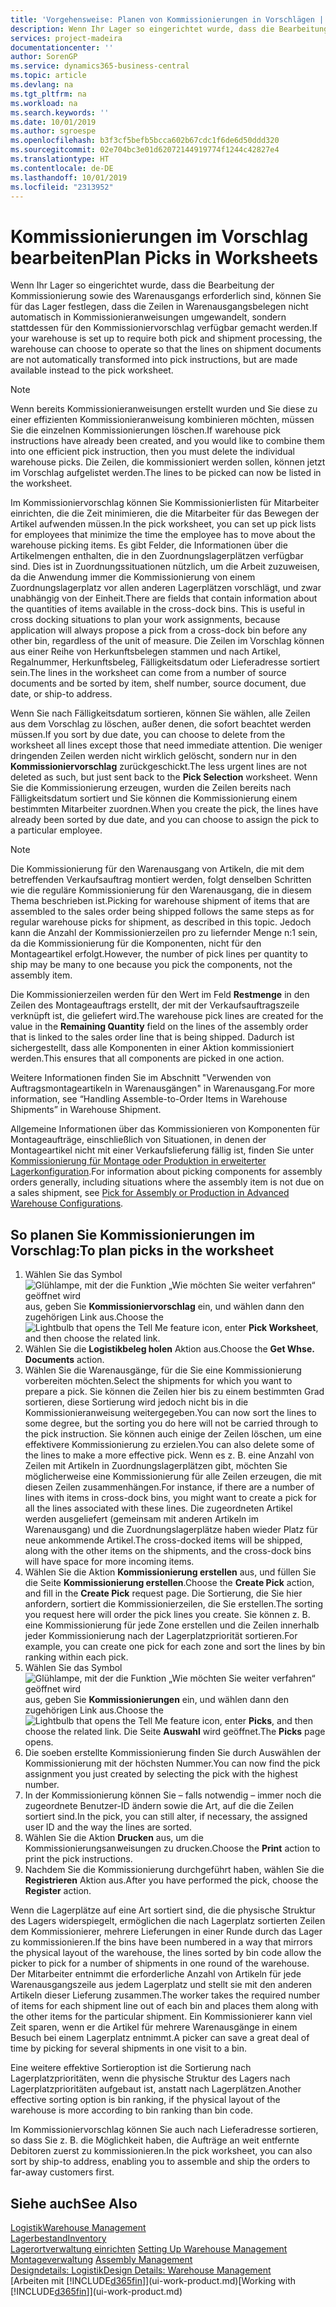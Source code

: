```yaml
---
title: 'Vorgehensweise: Planen von Kommissionierungen in Vorschlägen | Microsoft Docs'
description: Wenn Ihr Lager so eingerichtet wurde, dass die Bearbeitung der Kommissionierung sowie des Warenausgangs erforderlich sind, können Sie für das Lager festlegen, dass die Zeilen in Warenausgangsbelegen nicht automatisch in Kommissionieranweisungen umgewandelt, sondern stattdessen für den Kommissioniervorschlag verfügbar gemacht werden.
services: project-madeira
documentationcenter: ''
author: SorenGP
ms.service: dynamics365-business-central
ms.topic: article
ms.devlang: na
ms.tgt_pltfrm: na
ms.workload: na
ms.search.keywords: ''
ms.date: 10/01/2019
ms.author: sgroespe
ms.openlocfilehash: b3f3cf5befb5bcca602b67cdc1f6de6d50ddd320
ms.sourcegitcommit: 02e704bc3e01d62072144919774f1244c42827e4
ms.translationtype: HT
ms.contentlocale: de-DE
ms.lasthandoff: 10/01/2019
ms.locfileid: "2313952"
---
```

# <a name="plan-picks-in-worksheets"></a><span data-ttu-id="e4102-103">Kommissionierungen im Vorschlag bearbeiten</span><span class="sxs-lookup"><span data-stu-id="e4102-103">Plan Picks in Worksheets</span></span>
<span data-ttu-id="e4102-104">Wenn Ihr Lager so eingerichtet wurde, dass die Bearbeitung der Kommissionierung sowie des Warenausgangs erforderlich sind, können Sie für das Lager festlegen, dass die Zeilen in Warenausgangsbelegen nicht automatisch in Kommissionieranweisungen umgewandelt, sondern stattdessen für den Kommissioniervorschlag verfügbar gemacht werden.</span><span class="sxs-lookup"><span data-stu-id="e4102-104">If your warehouse is set up to require both pick and shipment processing, the warehouse can choose to operate so that the lines on shipment documents are not automatically transformed into pick instructions, but are made available instead to the pick worksheet.</span></span>  

> [!NOTE]  
>  <span data-ttu-id="e4102-105">Wenn bereits Kommissionieranweisungen erstellt wurden und Sie diese zu einer effizienten Kommissionieranweisung kombinieren möchten, müssen Sie die einzelnen Kommissionierungen löschen.</span><span class="sxs-lookup"><span data-stu-id="e4102-105">If warehouse pick instructions have already been created, and you would like to combine them into one efficient pick instruction, then you must delete the individual warehouse picks.</span></span> <span data-ttu-id="e4102-106">Die Zeilen, die kommissioniert werden sollen, können jetzt im Vorschlag aufgelistet werden.</span><span class="sxs-lookup"><span data-stu-id="e4102-106">The lines to be picked can now be listed in the worksheet.</span></span>  

<span data-ttu-id="e4102-107">Im Kommissioniervorschlag können Sie Kommissionierlisten für Mitarbeiter einrichten, die die Zeit minimieren, die die Mitarbeiter für das Bewegen der Artikel aufwenden müssen.</span><span class="sxs-lookup"><span data-stu-id="e4102-107">In the pick worksheet, you can set up pick lists for employees that minimize the time the employee has to move about the warehouse picking items.</span></span> <span data-ttu-id="e4102-108">Es gibt Felder, die Informationen über die Artikelmengen enthalten, die in den Zuordnungslagerplätzen verfügbar sind. Dies ist in Zuordnungssituationen nützlich, um die Arbeit zuzuweisen, da die Anwendung immer die Kommissionierung von einem Zuordnungslagerplatz vor allen anderen Lagerplätzen vorschlägt, und zwar unabhängig von der Einheit.</span><span class="sxs-lookup"><span data-stu-id="e4102-108">There are fields that contain information about the quantities of items available in the cross-dock bins. This is useful in cross docking situations to plan your work assignments, because application will always propose a pick from a cross-dock bin before any other bin, regardless of the unit of measure.</span></span> <span data-ttu-id="e4102-109">Die Zeilen im Vorschlag können aus einer Reihe von Herkunftsbelegen stammen und nach Artikel, Regalnummer, Herkunftsbeleg, Fälligkeitsdatum oder Lieferadresse sortiert sein.</span><span class="sxs-lookup"><span data-stu-id="e4102-109">The lines in the worksheet can come from a number of source documents and be sorted by item, shelf number, source document, due date, or ship-to address.</span></span>  

<span data-ttu-id="e4102-110">Wenn Sie nach Fälligkeitsdatum sortieren, können Sie wählen, alle Zeilen aus dem Vorschlag zu löschen, außer denen, die sofort beachtet werden müssen.</span><span class="sxs-lookup"><span data-stu-id="e4102-110">If you sort by due date, you can choose to delete from the worksheet all lines except those that need immediate attention.</span></span> <span data-ttu-id="e4102-111">Die weniger dringenden Zeilen werden nicht wirklich gelöscht, sondern nur in den **Kommissioniervorschlag** zurückgeschickt.</span><span class="sxs-lookup"><span data-stu-id="e4102-111">The less urgent lines are not deleted as such, but just sent back to the **Pick Selection** worksheet.</span></span> <span data-ttu-id="e4102-112">Wenn Sie die Kommissionierung erzeugen, wurden die Zeilen bereits nach Fälligkeitsdatum sortiert und Sie können die Kommissionierung einem bestimmten Mitarbeiter zuordnen.</span><span class="sxs-lookup"><span data-stu-id="e4102-112">When you create the pick, the lines have already been sorted by due date, and you can choose to assign the pick to a particular employee.</span></span>  

> [!NOTE]  
>  <span data-ttu-id="e4102-113">Die Kommissionierung für den Warenausgang von Artikeln, die mit dem betreffenden Verkaufsauftrag montiert werden, folgt denselben Schritten wie die reguläre Kommissionierung für den Warenausgang, die in diesem Thema beschrieben ist.</span><span class="sxs-lookup"><span data-stu-id="e4102-113">Picking for warehouse shipment of items that are assembled to the sales order being shipped follows the same steps as for regular warehouse picks for shipment, as described in this topic.</span></span> <span data-ttu-id="e4102-114">Jedoch kann die Anzahl der Kommissionierzeilen pro zu liefernder Menge n:1 sein, da die Kommissionierung für die Komponenten, nicht für den Montageartikel erfolgt.</span><span class="sxs-lookup"><span data-stu-id="e4102-114">However, the number of pick lines per quantity to ship may be many to one because you pick the components, not the assembly item.</span></span>  
>   
>  <span data-ttu-id="e4102-115">Die Kommissionierzeilen werden für den Wert im Feld **Restmenge** in den Zeilen des Montageauftrags erstellt, der mit der Verkaufsauftragszeile verknüpft ist, die geliefert wird.</span><span class="sxs-lookup"><span data-stu-id="e4102-115">The warehouse pick lines are created for the value in the **Remaining Quantity** field on the lines of the assembly order that is linked to the sales order line that is being shipped.</span></span> <span data-ttu-id="e4102-116">Dadurch ist sichergestellt, dass alle Komponenten in einer Aktion kommissioniert werden.</span><span class="sxs-lookup"><span data-stu-id="e4102-116">This ensures that all components are picked in one action.</span></span>  
>   
>  <span data-ttu-id="e4102-117">Weitere Informationen finden Sie im Abschnitt "Verwenden von Auftragsmontageartikeln in Warenausgängen" in Warenausgang.</span><span class="sxs-lookup"><span data-stu-id="e4102-117">For more information, see “Handling Assemble-to-Order Items in Warehouse Shipments” in Warehouse Shipment.</span></span>  
>   
>  <span data-ttu-id="e4102-118">Allgemeine Informationen über das Kommissionieren von Komponenten für Montageaufträge, einschließlich von Situationen, in denen der Montageartikel nicht mit einer Verkaufslieferung fällig ist, finden Sie unter [Kommissionierung für Montage oder Produktion in erweiterter Lagerkonfiguration](warehouse-how-to-pick-for-internal-operations-in-advanced-warehousing.md).</span><span class="sxs-lookup"><span data-stu-id="e4102-118">For information about picking components for assembly orders generally, including situations where the assembly item is not due on a sales shipment, see [Pick for Assembly or Production in Advanced Warehouse Configurations](warehouse-how-to-pick-for-internal-operations-in-advanced-warehousing.md).</span></span>  

## <a name="to-plan-picks-in-the-worksheet"></a><span data-ttu-id="e4102-119">So planen Sie Kommissionierungen im Vorschlag:</span><span class="sxs-lookup"><span data-stu-id="e4102-119">To plan picks in the worksheet</span></span>  
1.  <span data-ttu-id="e4102-120">Wählen Sie das Symbol ![Glühlampe, mit der die Funktion „Wie möchten Sie weiter verfahren“ geöffnet wird](media/ui-search/search_small.png "Wie möchten Sie weiter verfahren?") aus, geben Sie **Kommissioniervorschlag** ein, und wählen dann den zugehörigen Link aus.</span><span class="sxs-lookup"><span data-stu-id="e4102-120">Choose the ![Lightbulb that opens the Tell Me feature](media/ui-search/search_small.png "Tell me what you want to do") icon, enter **Pick Worksheet**, and then choose the related link.</span></span>  
2.  <span data-ttu-id="e4102-121">Wählen Sie die **Logistikbeleg holen** Aktion aus.</span><span class="sxs-lookup"><span data-stu-id="e4102-121">Choose the **Get Whse. Documents** action.</span></span>  
3.  <span data-ttu-id="e4102-122">Wählen Sie die Warenausgänge, für die Sie eine Kommissionierung vorbereiten möchten.</span><span class="sxs-lookup"><span data-stu-id="e4102-122">Select the shipments for which you want to prepare a pick.</span></span> <span data-ttu-id="e4102-123">Sie können die Zeilen hier bis zu einem bestimmten Grad sortieren, diese Sortierung wird jedoch nicht bis in die Kommissionieranweisung weitergegeben.</span><span class="sxs-lookup"><span data-stu-id="e4102-123">You can now sort the lines to some degree, but the sorting you do here will not be carried through to the pick instruction.</span></span> <span data-ttu-id="e4102-124">Sie können auch einige der Zeilen löschen, um eine effektivere Kommissionierung zu erzielen.</span><span class="sxs-lookup"><span data-stu-id="e4102-124">You can also delete some of the lines to make a more effective pick.</span></span> <span data-ttu-id="e4102-125">Wenn es z. B. eine Anzahl von Zeilen mit Artikeln in Zuordnungslagerplätzen gibt, möchten Sie möglicherweise eine Kommissionierung für alle Zeilen erzeugen, die mit diesen Zeilen zusammenhängen.</span><span class="sxs-lookup"><span data-stu-id="e4102-125">For instance, if there are a number of lines with items in cross-dock bins, you might want to create a pick for all the lines associated with these lines.</span></span> <span data-ttu-id="e4102-126">Die zugeordneten Artikel werden ausgeliefert (gemeinsam mit anderen Artikeln im Warenausgang) und die Zuordnungslagerplätze haben wieder Platz für neue ankommende Artikel.</span><span class="sxs-lookup"><span data-stu-id="e4102-126">The cross-docked items will be shipped, along with the other items on the shipments, and the cross-dock bins will have space for more incoming items.</span></span>  
4.  <span data-ttu-id="e4102-127">Wählen Sie die Aktion **Kommissionierung erstellen** aus, und füllen Sie die Seite **Kommissionierung erstellen**.</span><span class="sxs-lookup"><span data-stu-id="e4102-127">Choose the **Create Pick** action, and fill in the **Create Pick** request page.</span></span> <span data-ttu-id="e4102-128">Die Sortierung, die Sie hier anfordern, sortiert die Kommissionierzeilen, die Sie erstellen.</span><span class="sxs-lookup"><span data-stu-id="e4102-128">The sorting you request here will order the pick lines you create.</span></span> <span data-ttu-id="e4102-129">Sie können z. B. eine Kommissionierung für jede Zone erstellen und die Zeilen innerhalb jeder Kommissionierung nach der Lagerplatzpriorität sortieren.</span><span class="sxs-lookup"><span data-stu-id="e4102-129">For example, you can create one pick for each zone and sort the lines by bin ranking within each pick.</span></span>  
5.  <span data-ttu-id="e4102-130">Wählen Sie das Symbol ![Glühlampe, mit der die Funktion „Wie möchten Sie weiter verfahren“ geöffnet wird](media/ui-search/search_small.png "Wie möchten Sie weiter verfahren?") aus, geben Sie **Kommissionierungen** ein, und wählen dann den zugehörigen Link aus.</span><span class="sxs-lookup"><span data-stu-id="e4102-130">Choose the ![Lightbulb that opens the Tell Me feature](media/ui-search/search_small.png "Tell me what you want to do") icon, enter **Picks**, and then choose the related link.</span></span> <span data-ttu-id="e4102-131">Die Seite **Auswahl** wird geöffnet.</span><span class="sxs-lookup"><span data-stu-id="e4102-131">The **Picks** page opens.</span></span>  
6.  <span data-ttu-id="e4102-132">Die soeben erstellte Kommissionierung finden Sie durch Auswählen der Kommissionierung mit der höchsten Nummer.</span><span class="sxs-lookup"><span data-stu-id="e4102-132">You can now find the pick assignment you just created by selecting the pick with the highest number.</span></span>  
7.  <span data-ttu-id="e4102-133">In der Kommissionierung können Sie – falls notwendig – immer noch die zugeordnete Benutzer-ID ändern sowie die Art, auf die die Zeilen sortiert sind.</span><span class="sxs-lookup"><span data-stu-id="e4102-133">In the pick, you can still alter, if necessary, the assigned user ID and the way the lines are sorted.</span></span>  
8.  <span data-ttu-id="e4102-134">Wählen Sie die Aktion **Drucken** aus, um die Kommissionierungsanweisungen zu drucken.</span><span class="sxs-lookup"><span data-stu-id="e4102-134">Choose the **Print** action to print the pick instructions.</span></span>  
9. <span data-ttu-id="e4102-135">Nachdem Sie die Kommissionierung durchgeführt haben, wählen Sie die **Registrieren** Aktion aus.</span><span class="sxs-lookup"><span data-stu-id="e4102-135">After you have performed the pick, choose the **Register** action.</span></span>  

<span data-ttu-id="e4102-136">Wenn die Lagerplätze auf eine Art sortiert sind, die die physische Struktur des Lagers widerspiegelt, ermöglichen die nach Lagerplatz sortierten Zeilen dem Kommissionierer, mehrere Lieferungen in einer Runde durch das Lager zu kommissionieren.</span><span class="sxs-lookup"><span data-stu-id="e4102-136">If the bins have been numbered in a way that mirrors the physical layout of the warehouse, the lines sorted by bin code allow the picker to pick for a number of shipments in one round of the warehouse.</span></span> <span data-ttu-id="e4102-137">Der Mitarbeiter entnimmt die erforderliche Anzahl von Artikeln für jede Warenausgangszeile aus jedem Lagerplatz und stellt sie mit den anderen Artikeln dieser Lieferung zusammen.</span><span class="sxs-lookup"><span data-stu-id="e4102-137">The worker takes the required number of items for each shipment line out of each bin and places them along with the other items for the particular shipment.</span></span> <span data-ttu-id="e4102-138">Ein Kommissionierer kann viel Zeit sparen, wenn er die Artikel für mehrere Warenausgänge in einem Besuch bei einem Lagerplatz entnimmt.</span><span class="sxs-lookup"><span data-stu-id="e4102-138">A picker can save a great deal of time by picking for several shipments in one visit to a bin.</span></span>  

<span data-ttu-id="e4102-139">Eine weitere effektive Sortieroption ist die Sortierung nach Lagerplatzprioritäten, wenn die physische Struktur des Lagers nach Lagerplatzprioritäten aufgebaut ist, anstatt nach Lagerplätzen.</span><span class="sxs-lookup"><span data-stu-id="e4102-139">Another effective sorting option is bin ranking, if the physical layout of the warehouse is more according to bin ranking than bin code.</span></span>  

<span data-ttu-id="e4102-140">Im Kommissioniervorschlag können Sie auch nach Lieferadresse sortieren, so dass Sie z. B. die Möglichkeit haben, die Aufträge an weit entfernte Debitoren zuerst zu kommissionieren.</span><span class="sxs-lookup"><span data-stu-id="e4102-140">In the pick worksheet, you can also sort by ship-to address, enabling you to assemble and ship the orders to far-away customers first.</span></span>  

## <a name="see-also"></a><span data-ttu-id="e4102-141">Siehe auch</span><span class="sxs-lookup"><span data-stu-id="e4102-141">See Also</span></span>
[<span data-ttu-id="e4102-142">Logistik</span><span class="sxs-lookup"><span data-stu-id="e4102-142">Warehouse Management</span></span>](warehouse-manage-warehouse.md)  
[<span data-ttu-id="e4102-143">Lagerbestand</span><span class="sxs-lookup"><span data-stu-id="e4102-143">Inventory</span></span>](inventory-manage-inventory.md)  
<span data-ttu-id="e4102-144">[Lagerortverwaltung einrichten](warehouse-setup-warehouse.md)   </span><span class="sxs-lookup"><span data-stu-id="e4102-144">[Setting Up Warehouse Management](warehouse-setup-warehouse.md)   </span></span>  
<span data-ttu-id="e4102-145">[Montageverwaltung](assembly-assemble-items.md)  </span><span class="sxs-lookup"><span data-stu-id="e4102-145">[Assembly Management](assembly-assemble-items.md)  </span></span>  
[<span data-ttu-id="e4102-146">Designdetails: Logistik</span><span class="sxs-lookup"><span data-stu-id="e4102-146">Design Details: Warehouse Management</span></span>](design-details-warehouse-management.md)  
<span data-ttu-id="e4102-147">[Arbeiten mit [!INCLUDE[d365fin](includes/d365fin_md.md)]](ui-work-product.md)</span><span class="sxs-lookup"><span data-stu-id="e4102-147">[Working with [!INCLUDE[d365fin](includes/d365fin_md.md)]](ui-work-product.md)</span></span>
